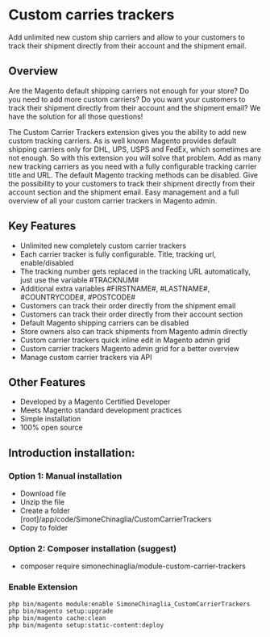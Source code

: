 # Custom carries trackers
Add unlimited new custom ship carriers and allow to your customers to track their shipment directly from their account and the shipment email.

## Overview

Are the Magento default shipping carriers not enough for your store? Do you need to add more custom carriers? Do you want your customers to track their shipment directly from their account and the shipment email? We have the solution for all those questions!

The Custom Carrier Trackers extension gives you the ability to add new custom tracking carriers. As is well known Magento provides default shipping carriers only for DHL, UPS, USPS and FedEx, which sometimes are not enough. So with this extension you will solve that problem. Add as many new tracking carriers as you need with a fully configurable tracking carrier title and URL. The default Magento tracking methods can be disabled. Give the possibility to your customers to track their shipment directly from their account section and the shipment email. Easy management and a full overview of all your custom carrier trackers in Magento admin.

## Key Features

- Unlimited new completely custom carrier trackers
- Each carrier tracker is fully configurable. Title, tracking url, enable/disabled
- The tracking number gets replaced in the tracking URL automatically, just use the variable #TRACKNUM#
- Additional extra variables #FIRSTNAME#, #LASTNAME#, #COUNTRYCODE#, #POSTCODE#
- Customers can track their order directly from the shipment email
- Customers can track their order directly from their account section
- Default Magento shipping carriers can be disabled
- Store owners also can track shipments from Magento admin directly
- Custom carrier trackers quick inline edit in Magento admin grid
- Custom carrier trackers Magento admin grid for a better overview
- Manage custom carrier trackers via API

## Other Features

- Developed by a Magento Certified Developer
- Meets Magento standard development practices
- Simple installation
- 100% open source

## Introduction installation:

### Option 1: Manual installation
- Download file
- Unzip the file
- Create a folder [root]/app/code/SimoneChinaglia/CustomCarrierTrackers
- Copy to folder

### Option 2: Composer installation (suggest)
- composer require simonechinaglia/module-custom-carrier-trackers

### Enable Extension

```
php bin/magento module:enable SimoneChinaglia_CustomCarrierTrackers
php bin/magento setup:upgrade
php bin/magento cache:clean
php bin/magento setup:static-content:deploy
